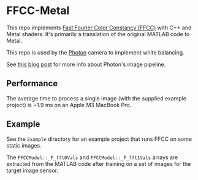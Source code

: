 # FFCC-Metal

This repo implements [Fast Fourier Color Constancy (FFCC)](https://github.com/google/ffcc) with C++ and Metal shaders. It's primarily a translation of the original MATLAB code to Metal.

This repo is used by the [Photon](https://toaster.llc/photon) camera to implement white balancing.

See [this blog post](http://toaster.llc/blog/image-pipeline) for more info about Photon's image pipeline.



## Performance

The average time to process a single image (with the supplied example project) is ~1.9 ms on an Apple M3 MacBook Pro.



## Example

See the `Example` directory for an example project that runs FFCC on some static images.

The `FFCCModel::_F_fft0Vals` and `FFCCModel::_F_fft1Vals` arrays are extracted from the MATLAB code after training on a set of images for the target image sensor.